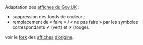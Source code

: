 Adaptation des [affiches du Gov.UK](https://ukhomeoffice.github.io/accessibility-posters/) :
* suppression des fonds de couleur ;
* remplacement de « faire » / « ne pas faire » par les symboles correspondants ✔ (vert) et 🗶 (rouge).

voir le [fork](https://fr.wikipedia.org/wiki/Fork_%28d%C3%A9veloppement_logiciel%29) des [affiches](https://github.com/ele-gall-ac-mineducation/posters/tree/master/accessibility/dos-donts/posters_fr) [d’origine](https://github.com/UKHomeOffice/posters/tree/master/accessibility/dos-donts).
